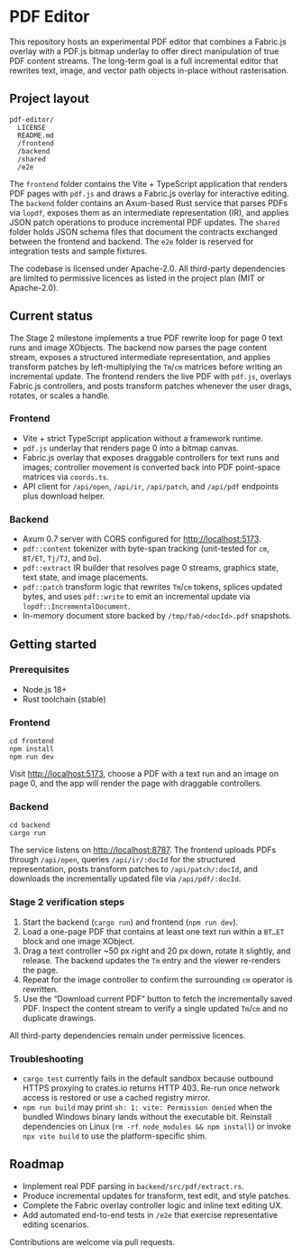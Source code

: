 # PDF Editor

This repository hosts an experimental PDF editor that combines a Fabric.js overlay with a PDF.js bitmap underlay to offer direct manipulation of true PDF content streams. The long-term goal is a full incremental editor that rewrites text, image, and vector path objects in-place without rasterisation.

## Project layout

```
pdf-editor/
  LICENSE
  README.md
  /frontend
  /backend
  /shared
  /e2e
```

The `frontend` folder contains the Vite + TypeScript application that renders PDF pages with `pdf.js` and draws a Fabric.js overlay for interactive editing. The `backend` folder contains an Axum-based Rust service that parses PDFs via `lopdf`, exposes them as an intermediate representation (IR), and applies JSON patch operations to produce incremental PDF updates. The `shared` folder holds JSON schema files that document the contracts exchanged between the frontend and backend. The `e2e` folder is reserved for integration tests and sample fixtures.

The codebase is licensed under Apache-2.0. All third-party dependencies are limited to permissive licences as listed in the project plan (MIT or Apache-2.0).

## Current status

The Stage&nbsp;2 milestone implements a true PDF rewrite loop for page&nbsp;0 text runs and image XObjects. The backend now parses the page content stream, exposes a structured intermediate representation, and applies transform patches by left-multiplying the `Tm`/`cm` matrices before writing an incremental update. The frontend renders the live PDF with `pdf.js`, overlays Fabric.js controllers, and posts transform patches whenever the user drags, rotates, or scales a handle.

### Frontend

* Vite + strict TypeScript application without a framework runtime.
* `pdf.js` underlay that renders page&nbsp;0 into a bitmap canvas.
* Fabric.js overlay that exposes draggable controllers for text runs and images; controller movement is converted back into PDF point-space matrices via `coords.ts`.
* API client for `/api/open`, `/api/ir`, `/api/patch`, and `/api/pdf` endpoints plus download helper.

### Backend

* Axum 0.7 server with CORS configured for <http://localhost:5173>.
* `pdf::content` tokenizer with byte-span tracking (unit-tested for `cm`, `BT/ET`, `Tj/TJ`, and `Do`).
* `pdf::extract` IR builder that resolves page&nbsp;0 streams, graphics state, text state, and image placements.
* `pdf::patch` transform logic that rewrites `Tm`/`cm` tokens, splices updated bytes, and uses `pdf::write` to emit an incremental update via `lopdf::IncrementalDocument`.
* In-memory document store backed by `/tmp/fab/<docId>.pdf` snapshots.

## Getting started

### Prerequisites

* Node.js 18+
* Rust toolchain (stable)

### Frontend

```
cd frontend
npm install
npm run dev
```

Visit <http://localhost:5173>, choose a PDF with a text run and an image on page&nbsp;0, and the app will render the page with draggable controllers.

### Backend

```
cd backend
cargo run
```

The service listens on <http://localhost:8787>. The frontend uploads PDFs through `/api/open`, queries `/api/ir/:docId` for the structured representation, posts transform patches to `/api/patch/:docId`, and downloads the incrementally updated file via `/api/pdf/:docId`.

### Stage&nbsp;2 verification steps

1. Start the backend (`cargo run`) and frontend (`npm run dev`).
2. Load a one-page PDF that contains at least one text run within a `BT…ET` block and one image XObject.
3. Drag a text controller ~50&nbsp;px right and 20&nbsp;px down, rotate it slightly, and release. The backend updates the `Tm` entry and the viewer re-renders the page.
4. Repeat for the image controller to confirm the surrounding `cm` operator is rewritten.
5. Use the “Download current PDF” button to fetch the incrementally saved PDF. Inspect the content stream to verify a single updated `Tm`/`cm` and no duplicate drawings.

All third-party dependencies remain under permissive licences.

### Troubleshooting

* `cargo test` currently fails in the default sandbox because outbound HTTPS proxying to crates.io returns HTTP 403. Re-run once network access is restored or use a cached registry mirror.
* `npm run build` may print `sh: 1: vite: Permission denied` when the bundled Windows binary lands without the executable bit. Reinstall dependencies on Linux (`rm -rf node_modules && npm install`) or invoke `npx vite build` to use the platform-specific shim.

## Roadmap

* Implement real PDF parsing in `backend/src/pdf/extract.rs`.
* Produce incremental updates for transform, text edit, and style patches.
* Complete the Fabric overlay controller logic and inline text editing UX.
* Add automated end-to-end tests in `/e2e` that exercise representative editing scenarios.

Contributions are welcome via pull requests.
